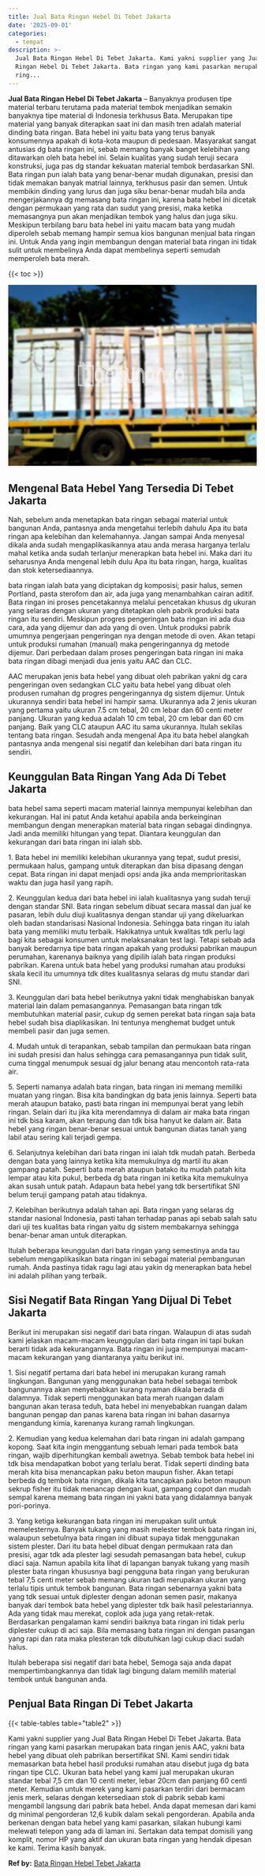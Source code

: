 ```yaml
---
title: Jual Bata Ringan Hebel Di Tebet Jakarta
date: '2025-09-01'
categories:
  - tempat
description: >-
  Jual Bata Ringan Hebel Di Tebet Jakarta. Kami yakni supplier yang Jual Bata
  Ringan Hebel Di Tebet Jakarta. Bata ringan yang kami pasarkan merupakan bata
  ring...
---
```


**Jual Bata Ringan Hebel Di Tebet Jakarta** – Banyaknya produsen tipe material terbaru terutama pada material tembok menjadikan semakin banyaknya tipe material di Indonesia terkhusus Bata. Merupakan tipe material yang banyak diterapkan saat ini dan masih tren adalah material dinding bata ringan. Bata hebel ini yaitu bata yang terus banyak konsumennya apakah di kota-kota maupun di pedesaan. Masyarakat sangat antusias dg bata ringan ini, sebab memang banyak banget kelebihan yang ditawarkan oleh bata hebel ini. Selain kualitas yang sudah teruji secara konstruksi, juga pas dg standar kekuatan material tembok berdasarkan SNI. Bata ringan pun ialah bata yang benar-benar mudah digunakan, presisi dan tidak memakan banyak matrial lainnya, terkhusus pasir dan semen. Untuk membikin dinding yang lurus dan juga siku benar-benar mudah bila anda mengerjakannya dg memasang bata ringan ini, karena bata hebel ini dicetak dengan permukaan yang rata dan sudut yang presisi, maka ketika memasangnya pun akan menjadikan tembok yang halus dan juga siku. Meskipun terbilang baru bata hebel ini yaitu macam bata yang mudah diperoleh sebab memang hampir semua kios bangunan menjual bata ringan ini. Untuk Anda yang ingin membangun dengan material bata ringan ini tidak sulit untuk membelinya Anda dapat membelinya seperti semudah memperoleh bata merah.

{{< toc >}}

![Jual Bata Ringan Hebel Di Tebet Jakarta](/images/jual-hebel-murah-19.png)

## Mengenal Bata Hebel Yang Tersedia Di Tebet Jakarta

Nah, sebelum anda menetapkan bata ringan sebagai material untuk bangunan Anda, pantasnya anda mengetahui terlebih dahulu Apa itu bata ringan apa kelebihan dan kelemahannya. Jangan sampai Anda menyesal dikala anda sudah mengaplikasikannya atau anda merasa harganya terlalu mahal ketika anda sudah terlanjur menerapkan bata hebel ini. Maka dari itu seharusnya Anda mengenal lebih dulu Apa itu bata ringan, harga, kualitas dan stok ketersediaannya.

bata ringan ialah bata yang diciptakan dg komposisi; pasir halus, semen Portland, pasta sterofom dan air, ada juga yang menambahkan cairan aditif. Bata ringan ini proses pencetakannya melalui pencetakan khusus dg ukuran yang selaras dengan ukuran yang ditetapkan oleh pabrik produksi bata ringan itu sendiri. Meskipun progres pengeringan bata ringan ini ada dua cara, ada yang dijemur dan ada yang di oven. Untuk produksi pabrik umumnya pengerjaan pengeringan nya dengan metode di oven. Akan tetapi untuk produksi rumahan (manual) maka pengeringannya dg metode dijemur. Dari perbedaan dalam proses pengeringan bata ringan ini maka bata ringan dibagi menjadi dua jenis yaitu AAC dan CLC.

AAC merupakan jenis bata hebel yang dibuat oleh pabrikan yakni dg cara pengeringan oven sedangkan CLC yaitu bata hebel yang dibuat oleh produsen rumahan dg progres pengeringannya dg sistem dijemur. Untuk ukurannya sendiri bata hebel ini hampir sama. Ukurannya ada 2 jenis ukuran yang pertama yaitu ukuran 7.5 cm tebal, 20 cm lebar dan 60 centi meter panjang. Ukuran yang kedua adalah 10 cm tebal, 20 cm lebar dan 60 cm panjang. Baik yang CLC ataupun AAC itu sama ukurannya. Itulah sekilas tentang bata ringan. Sesudah anda mengenal Apa itu bata hebel alangkah pantasnya anda mengenal sisi negatif dan kelebihan dari bata ringan itu sendiri.

## Keunggulan Bata Ringan Yang Ada Di Tebet Jakarta

bata hebel sama seperti macam material lainnya mempunyai kelebihan dan kekurangan. Hal ini patut Anda ketahui apabila anda berkeinginan membangun dengan menerapkan material bata ringan sebagai dindingnya. Jadi anda memiliki hitungan yang tepat. Diantara keunggulan dan kekurangan dari bata ringan ini ialah sbb.

1\. Bata hebel ini memiliki kelebihan ukurannya yang tepat, sudut presisi, permukaan halus, gampang untuk diterapkan dan bisa dipasang dengan cepat. Bata ringan ini dapat menjadi opsi anda jika anda memprioritaskan waktu dan juga hasil yang rapih.

2\. Keunggulan kedua dari bata hebel ini ialah kualitasnya yang sudah teruji dengan standar SNI. Bata ringan sebelum dibuat secara massal dan jual ke pasaran, lebih dulu diuji kualitasnya dengan standar uji yang dikeluarkan oleh badan standarisasi Nasional Indonesia. Sehingga bata ringan itu ialah bata yang memiliki mutu terbaik. Hakikatnya untuk kwalitas tdk perlu lagi bagi kita sebagai konsumen untuk melaksanakan test lagi. Tetapi sebab ada banyak beredarnya tipe bata ringan apakah yang produksi pabrikan maupun perumahan, karenanya baiknya yang dipilih ialah bata ringan produksi pabrikan. Karena untuk bata hebel yang produksi rumahan atau produksi skala kecil itu umumnya tdk dites kualitasnya selaras dg mutu standar dari SNI.

3\. Keunggulan dari bata hebel berikutnya yakni tidak menghabiskan banyak material lain dalam pemasangannya. Pemasangan bata ringan tdk membutuhkan material pasir, cukup dg semen perekat bata ringan saja bata hebel sudah bisa diaplikasikan. Ini tentunya menghemat budget untuk membeli pasir dan juga semen.

4\. Mudah untuk di terapankan, sebab tampilan dan permukaan bata ringan ini sudah presisi dan halus sehingga cara pemasangannya pun tidak sulit, cuma tinggal menumpuk sesuai dg jalur benang atau mencontoh rata-rata air.

5\. Seperti namanya adalah bata ringan, bata ringan ini memang memiliki muatan yang ringan. Bisa kita bandingkan dg bata jenis lainnya. Seperti bata merah ataupun batako, pasti bata ringan ini mempunyai berat yang lebih ringan. Selain dari itu jika kita merendamnya di dalam air maka bata ringan ini tdk bisa karam, akan terapung dan tdk bisa hanyut ke dalam air. Bata hebel yang ringan benar-benar sesuai untuk bangunan diatas tanah yang labil atau sering kali terjadi gempa.

6\. Selanjutnya kelebihan dari bata ringan ini ialah tdk mudah patah. Berbeda dengan bata yang lainnya ketika kita memukulnya dg martil itu akan gampang patah. Seperti bata merah ataupun batako itu mudah patah kita lempar atau kita pukul, berbeda dg bata ringan ini ketika kita memukulnya akan susah untuk patah. Adapaun bata hebel yang tdk bersertifikat SNI belum teruji gampang patah atau tidaknya.

7\. Kelebihan berikutnya adalah tahan api. Bata ringan yang selaras dg standar nasional Indonesia, pasti tahan terhadap panas api sebab salah satu dari uji tes kualitas bata ringan yaitu dg sistem membakarnya sehingga benar-benar aman untuk diterapkan.

Itulah beberapa keunggulan dari bata ringan yang semestinya anda tau sebelum mengaplikasikan bata ringan ini sebagai material pembangunan rumah. Anda pastinya tidak ragu lagi atau yakin dg menerapkan bata hebel ini adalah pilihan yang terbaik.

## Sisi Negatif Bata Ringan Yang Dijual Di Tebet Jakarta

Berikut ini merupakan sisi negatif dari bata ringan. Walaupun di atas sudah kami jelaskan macam-macam keunggulan dari bata ringan ini tapi bukan berarti tidak ada kekurangannya. Bata ringan ini juga mempunyai macam-macam kekurangan yang diantaranya yaitu berikut ini.

1\. Sisi negatif pertama dari bata hebel ini merupakan kurang ramah lingkungan. Bangunan yang menggunakan bata hebel sebagai tembok bangunannya akan menyebabkan kurang nyaman dikala berada di dalamnya. Tidak seperti menggunakan bata merah ruangan dalam bangunan akan terasa teduh, bata hebel ini menyebabkan ruangan dalam bangunan pengap dan panas karena bata ringan ini bahan dasarnya mengandung kimia, karenanya kurang ramah lingkungan.

2\. Kemudian yang kedua kelemahan dari bata ringan ini adalah gampang kopong. Saat kita ingin menggantung sebuah lemari pada tembok bata ringan, wajib diperhitungkan kembali awetnya. Sebab tembok bata hebel ini tdk bisa mendapatkan bobot yang terlalu berat. Tidak seperti dinding bata merah kita bisa menancapkan paku beton maupun fisher. Akan tetapi berbeda dg tembok bata ringan, dikala kita tancapkan paku beton maupun sekrup fisher itu tidak menancap dengan kuat, gampang copot dan mudah sempal karena memang bata ringan ini yakni bata yang didalamnya banyak pori-porinya.

3\. Yang ketiga kekurangan bata ringan ini merupakan sulit untuk memelesternya. Banyak tukang yang masih melester tembok bata ringan ini, walaupun sebetulnya bata ringan ini dibuat supaya tidak menggunakan sistem plester. Dari itu bata hebel dibuat dengan permukaan rata dan presisi, agar tdk ada plester lagi sesudah pemasangan bata hebel, cukup diaci saja. Namun apabila kita lihat di lapangan banyak tukang yang masih plester bata ringan khususnya bagi pengguna bata ringan yang berukuran tebal 7,5 centi meter sebab memang ukuran tadi merupakan ukuran yang terlalu tipis untuk tembok bangunan. Bata ringan sebenarnya yakni bata yang tdk sesuai untuk diplester dengan adonan semen pasir, makanya banyak dari tembok bata hebel yang diplester tdk baik hasil pelestariannya. Ada yang tidak mau merekat, coplok ada juga yang retak-retak. Berdasarkan pengalaman kami sendiri baiknya bata ringan ini tidak perlu diplester cukup di aci saja. Bila memasang bata ringan ini dengan pasangan yang rapi dan rata maka plesteran tdk dibutuhkan lagi cukup diaci sudah halus.

Itulah beberapa sisi negatif dari bata hebel, Semoga saja anda dapat mempertimbangkannya dan tidak lagi bingung dalam memilih material tembok untuk bangunan anda.

## Penjual Bata Ringan Di Tebet Jakarta

{{< table-tables table="table2" >}}

Kami yakni supplier yang Jual Bata Ringan Hebel Di Tebet Jakarta. Bata ringan yang kami pasarkan merupakan bata ringan jenis AAC, yakni bata hebel yang dibuat oleh pabrikan bersertifikat SNI. Kami sendiri tidak memasarkan bata hebel hasil produksi rumahan atau disebut juga dg bata ringan tipe CLC. Ukuran bata hebel yang kami jual merupakan ukuran standar tebal 7,5 cm dan 10 centi meter, lebar 20cm dan panjang 60 centi meter. Kemudian untuk merek yang kami pasarkan terdiri dari bermacam jenis merk, selaras dengan ketersediaan stok di pabrik sebab kami mengambil langsung dari pabrik bata hebel. Anda dapat memesan dari kami dg minimal pengorderan 12,6 kubik dalam sekali pengorderan. Apabila anda berkenan dengan bata hebel yang kami pasarkan, silakan hubungi kami melewati telepon yang ada di laman ini. Sertakan data tempat domisili yang komplit, nomor HP yang aktif dan ukuran bata ringan yang hendak dipesan ke kami. Terima kasih banyak.

**Ref by:** [Bata Ringan Hebel Tebet Jakarta](https://id.wikipedia.org/wiki/Bata)
